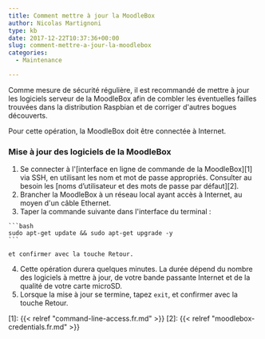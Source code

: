 ```yaml
---
title: Comment mettre à jour la MoodleBox
author: Nicolas Martignoni
type: kb
date: 2017-12-22T10:37:36+00:00
slug: comment-mettre-a-jour-la-moodlebox
categories:
  - Maintenance

---
```

Comme mesure de sécurité régulière, il est recommandé de mettre à jour les logiciels serveur de la MoodleBox afin de combler les éventuelles failles trouvées dans la distribution Raspbian et de corriger d'autres bogues découverts.

Pour cette opération, la MoodleBox doit être connectée à Internet.

### Mise à jour des logiciels de la MoodleBox

  1. Se connecter à l'[interface en ligne de commande de la MoodleBox][1] via SSH, en utilisant les nom et mot de passe appropriés. Consulter au besoin les [noms d’utilisateur et des mots de passe par défaut][2].
  2. Brancher la MoodleBox à un réseau local ayant accès à Internet, au moyen d'un câble Ethernet.
  3. Taper la commande suivante dans l'interface du terminal :

    ```bash
    sudo apt-get update && sudo apt-get upgrade -y
    ```

    et confirmer avec la touche Retour.
  4. Cette opération durera quelques minutes. La durée dépend du nombre des logiciels à mettre à jour, de votre bande passante Internet et de la qualité de votre carte microSD.
  5. Lorsque la mise à jour se termine, tapez `exit`, et confirmer avec la touche Retour.

 [1]: {{< relref "command-line-access.fr.md" >}}
 [2]: {{< relref "moodlebox-credentials.fr.md" >}}
